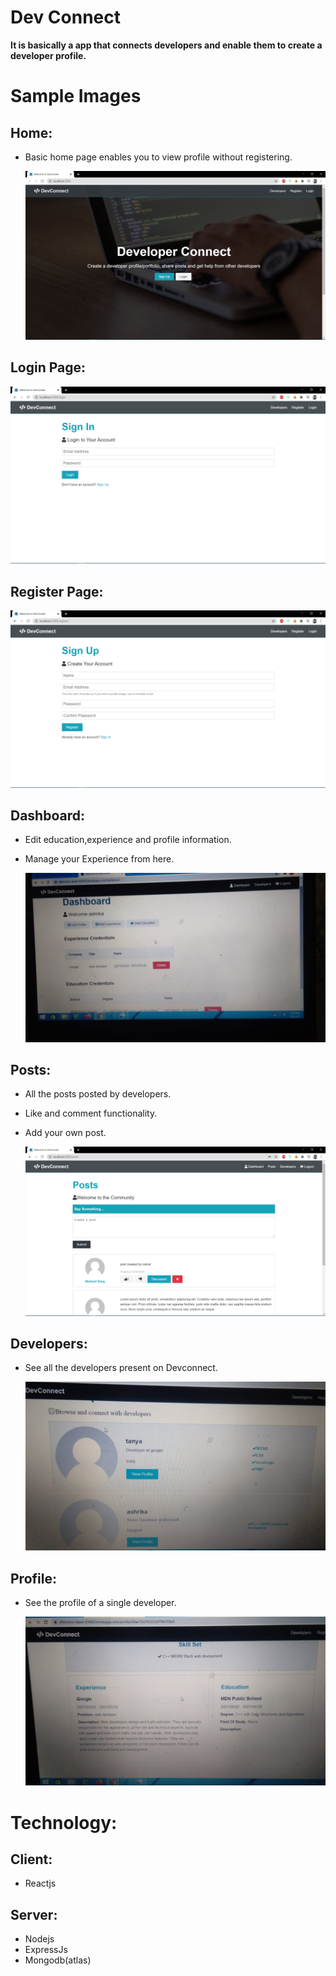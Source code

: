 # Dev Connect

**It is basically a app that connects developers and enable them to create a developer profile.**

# Sample Images

## Home:

- Basic home page enables you to view profile without registering.

  <img src="./img/home.png" />

## Login Page:

<img src="./img/login.png" />

## Register Page:

<img src="./img/register.png" />

## Dashboard:

- Edit education,experience and profile information.
- Manage your Experience from here.

  <img src="./img/dashboard.png" />

## Posts:

- All the posts posted by developers.
- Like and comment functionality.
- Add your own post.

  <img src="./img/posts.png" />

## Developers:

- See all the developers present on Devconnect.

  <img src="./img/developer.png" />

## Profile:

- See the profile of a single developer.

  <img src="./img/Profile.png" />

# Technology:

## Client:

- Reactjs

## Server:

- Nodejs
- ExpressJs
- Mongodb(atlas)
